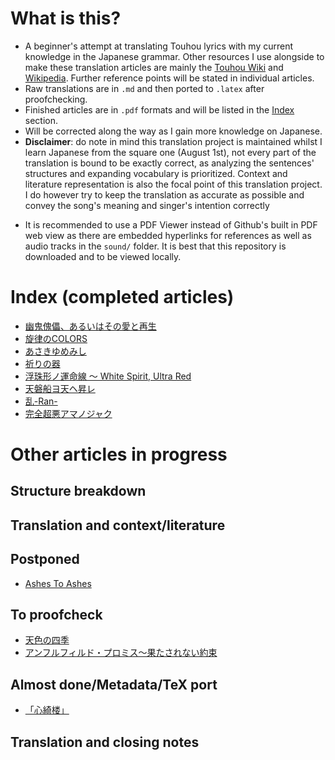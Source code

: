 # What is this?

- A beginner's attempt at translating Touhou lyrics with my current knowledge in the Japanese grammar. Other resources I use alongside to make these translation articles are mainly the [Touhou Wiki](https://en.touhouwiki.net/) and [Wikipedia](https://www.wikipedia.org/). Further reference points will be stated in individual articles.
- Raw translations are in `.md` and then ported to `.latex` after proofchecking.
- Finished articles are in `.pdf` formats and will be listed in the [Index](#index) section.
- Will be corrected along the way as I gain more knowledge on Japanese.
- **Disclaimer**: do note in mind this translation project is maintained whilst I learn Japanese from the square one (August 1st), not every part of the translation is bound to be exactly correct, as analyzing the sentences' structures and expanding vocabulary is prioritized. Context and literature representation is also the focal point of this translation project. I do however try to keep the translation as accurate as possible and convey the song's meaning and singer's intention correctly

[//]: # (Metadata template)

[//]: # (Original game: JP　～ EN)
[//]: # (Original title: JP)
[//]: # (Theme: Stage NUMBER isBOSS - EN's/JP theme)

[//]: # (Checklist throughout/after every lyric translation done)
[//]: # (Sentence structure breakdown)
[//]: # (Literature translation)
[//]: # (Metadata)
[//]: # (Headers for navigation)
[//]: # (TL note for context)

- It is recommended to use a PDF Viewer instead of Github's built in PDF web view as there are embedded hyperlinks for references as well as audio tracks in the `sound/` folder. It is best that this repository is downloaded and to be viewed locally.

# <a name="index"></a> Index (completed articles)
- [幽鬼傀儡、あるいはその愛と再生](幽鬼傀儡、あるいはその愛と再生/幽鬼傀儡、あるいはその愛と再生.pdf)
- [旋律のCOLORS](旋律のCOLORS/旋律のCOLORS.pdf)
- [あさきゆめみし](あさきゆめみし/あさきゆめみし.pdf)
- [祈りの器](祈りの器/祈りの器.pdf)
- [浮珠形ノ運命線 ～ White Spirit, Ultra Red](White_Spirit_Ultra_Red/White_Spirit_Ultra_Red.pdf)
- [天磐船ヨ天ヘ昇レ](天磐船ヨ天ヘ昇レ/天磐船ヨ天ヘ昇レ.pdf)
- [乱-Ran-](乱-Ran-/乱-Ran-.pdf)
- [完全超悪アマノジャク](完全超悪アマノジャク/完全超悪アマノジャク.pdf)

# Other articles in progress

## Structure breakdown

## Translation and context/literature

## Postponed
- [Ashes To Ashes](Ashes_To_Ashes/Ashes_To_Ashes.md)

## To proofcheck
- [天色の四季](天色の四季/天色の四季.md)
- [アンフルフィルド・プロミス～果たされない約束](アンフルフィルド・プロミス～果たされない約束/アンフルフィルド・プロミス～果たされない約束.md)

## Almost done/Metadata/TeX port
- [「心綺楼」](「心綺楼」/「心綺楼」.md)

## Translation and closing notes
